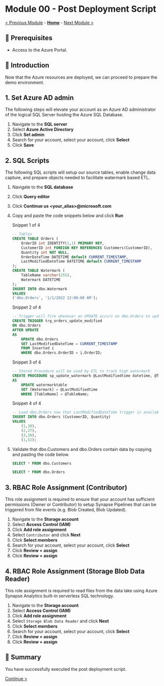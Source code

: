 # Module 00 - Post Deployment Script

 [< Previous Module](../modules/module00.md) - **[Home](../README.md)** - [Next Module >](../modules/module01a.md)

## :thinking: Prerequisites

* Access to the Azure Portal.

## :loudspeaker: Introduction

Now that the Azure resources are deployed, we can proceed to prepare the demo environment.

## 1. Set Azure AD admin

The following steps will elevate your account as an Azure AD administrator of the logical SQL Server hosting the Azure SQL Database.

1. Navigate to the **SQL server**
2. Select **Azure Active Directory**
3. Click **Set admin**
4. Search for your account, select your account, click **Select** 
5. Click **Save**

## 2. SQL Scripts

The following SQL scripts will setup our source tables, enable change data capture, and prepare objects needed to facilitate watermark based ETL.

1. Navigate to the **SQL database**
2. Click **Query editor**
3. Click **Continue us <your_alias>@microsoft.com**
4. Copy and paste the code snippets below and click **Run**

    Snippet 1 of 4
    ```sql
    -- Tables
    CREATE TABLE Orders (
        OrderID int IDENTITY(1,1) PRIMARY KEY,
        CustomerID int FOREIGN KEY REFERENCES Customers(CustomerID),
        Quantity int NOT NULL,
        OrderDateTime DATETIME default CURRENT_TIMESTAMP,
        LastModifiedDateTime DATETIME default CURRENT_TIMESTAMP
    );
    CREATE TABLE Watermark (
        TableName varchar(255),
        Watermark DATETIME
    );
    INSERT INTO dbo.Watermark
    VALUES
    ('dbo.Orders', '1/1/2022 12:00:00 AM');
    ```

    Snippet 2 of 4
    ```sql
    -- Trigger will fire whenever an UPDATE occurs on dbo.Orders to update LastModifiedDateTime
    CREATE TRIGGER trg_orders_update_modified
    ON dbo.Orders
    AFTER UPDATE 
    AS
        UPDATE dbo.Orders
        SET LastModifiedDateTime = CURRENT_TIMESTAMP
        FROM Inserted i
        WHERE dbo.Orders.OrderID = i.OrderID;
    ```

    Snippet 3 of 4
    ```sql
    -- Stored Procedure will be used by ETL to track high watermark
    CREATE PROCEDURE sp_update_watermark @LastModifiedtime datetime, @TableName varchar(50)
    AS
        UPDATE watermarktable
        SET [Watermark] = @LastModifiedtime
        WHERE [TableName] = @TableName;
    ```

    Snippet 4 of 4
    ```sql
    -- Load dbo.Orders now that LastModifiedDateTime trigger is available
    INSERT INTO dbo.Orders (CustomerID, Quantity)
    VALUES
        (1,38),
        (2,27),
        (3,16),
        (1,52);
    ```

5. Validate that dbo.Customers and dbo.Orders contain data by copying and pasting the code below.

    ```sql
    SELECT * FROM dbo.Customers
    ```

    ```sql
    SELECT * FROM dbo.Orders
    ```

## 3. RBAC Role Assignment (Contributor)

This role assignment is required to ensure that your account has sufficient permissions (Owner or Contributor) to setup Synapse Pipelines that can be triggered from file events (e.g. Blob Created, Blob Updated).

1. Navigate to the **Storage account**
2. Select **Access Control (IAM)**
3. Click **Add role assignment**
4. Select `Contributor` and click **Next**
5. Click **Select members**
6. Search for your account, select your account, click **Select** 
7. Click **Review + assign**
8. Click **Review + assign**

## 4. RBAC Role Assignment (Storage Blob Data Reader)

This role assignment is required to read files from the data lake using Azure Synapse Analytics built-in serverless SQL technology.

1. Navigate to the **Storage account**
2. Select **Access Control (IAM)**
3. Click **Add role assignment**
4. Select `Storage Blob Data Reader` and click **Next**
5. Click **Select members**
6. Search for your account, select your account, click **Select** 
7. Click **Review + assign**
8. Click **Review + assign**

## :tada: Summary

You have successfully executed the post deployment script.

[Continue >](../modules/module01a.md)